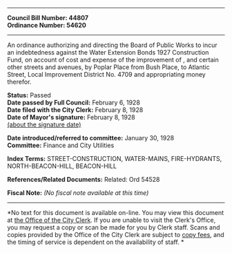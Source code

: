 * * * * *  
  
**Council Bill Number: [](#h0)[](#h2)44807**   
**Ordinance Number: 54620**  
  
* * * * *  
  
An ordinance authorizing and directing the Board of Public Works to incur an indebtedness against the Water Extension Bonds 1927 Construction Fund, on account of cost and expense of the improvement of , and certain other streets and avenues, by Poplar Place from Bush Place, to Atlantic Street, Local Improvement District No. 4709 and appropriating money therefor.  
  
**Status:** Passed   
**Date passed by Full Council:** February 6, 1928   
**Date filed with the City Clerk:** February 8, 1928   
**Date of Mayor's signature:** February 8, 1928   
[(about the signature date)](/~public/approvaldate.htm)   
  
  
**Date introduced/referred to committee:** January 30, 1928   
**Committee:** Finance and City Utilities   
  
**Index Terms:** STREET-CONSTRUCTION, WATER-MAINS, FIRE-HYDRANTS, NORTH-BEACON-HILL, BEACON-HILL  
  
**References/Related Documents:** Related: Ord 54528  
  
**Fiscal Note:** *(No fiscal note available at this time)*  
  
* * * * *  
  
*No text for this document is available on-line. You may view this document at [the Office of the City Clerk](http://www.seattle.gov/leg/clerk/contactUs.htm). If you are unable to visit the Clerk's Office, you may request a copy or scan be made for you by Clerk staff. Scans and copies provided by the Office of the City Clerk are subject to [copy fees](http://clerk.seattle.gov/~public/clerkfees.htm), and the timing of service is dependent on the availability of staff. *  
  
  
